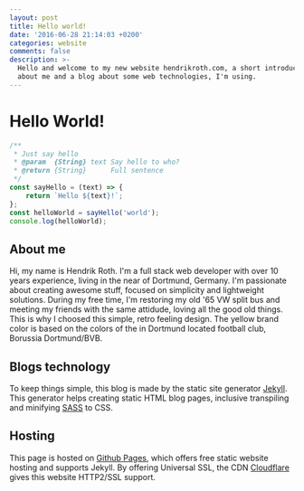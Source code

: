 ```yaml
---
layout: post
title: Hello world!
date: '2016-06-28 21:14:03 +0200'
categories: website
comments: false
description: >-
  Hello and welcome to my new website hendrikroth.com, a short introduction
  about me and a blog about some web technologies, I'm using.
---
```


# Hello World!

```javascript
/**
 * Just say hello
 * @param  {String} text Say hello to who?
 * @return {String}      Full sentence
 */
const sayHello = (text) => {
    return `Hello ${text}!`;
};
const helloWorld = sayHello('world');
console.log(helloWorld);
```

## About me

Hi, my name is Hendrik Roth. I'm a full stack web developer with over 10 years experience, living in the near of Dortmund, Germany. I'm passionate about creating awesome stuff, focused on simplicity and lightweight solutions. During my free time, I'm restoring my old '65 VW split bus and meeting my friends with the same attidude, loving all the good old things. This is why I choosed this simple, retro feeling design. The yellow brand color is based on the colors of the in Dortmund located football club, Borussia Dortmund/BVB.

## Blogs technology

To keep things simple, this blog is made by the static site generator [Jekyll](https://jekyllrb.com). This generator helps creating static HTML blog pages, inclusive transpiling and minifying [SASS](http://sass-lang.com) to CSS.

## Hosting

This page is hosted on [Github Pages](https://pages.github.com), which offers free static website hosting and supports Jekyll. By offering Universal SSL, the CDN [Cloudflare](https://www.cloudflare.com) gives this website HTTP2/SSL support.
